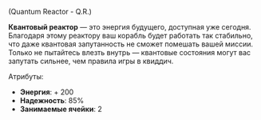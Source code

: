 (Quantum Reactor - Q.R.)

**Квантовый реактор** — это энергия будущего, доступная уже сегодня. Благодаря этому реактору ваш корабль будет работать так стабильно, что даже квантовая запутанность не сможет помешать вашей миссии. Только не пытайтесь влезть внутрь — квантовые состояния могут вас запутать сильнее, чем правила игры в квиддич.

Атрибуты:
- **Энергия**: + 200
- **Надежность**: 85%
- **Занимаемые ячейки**: 2